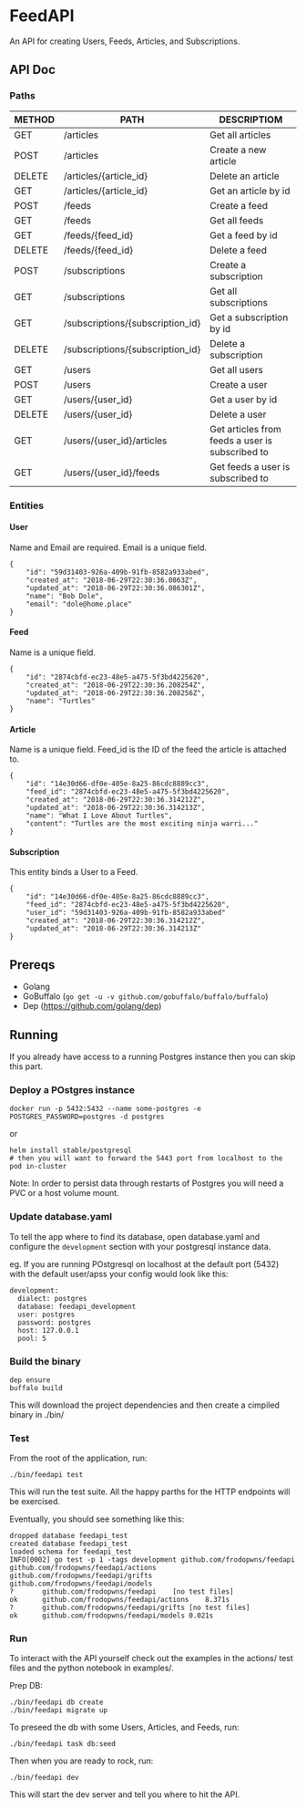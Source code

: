 # FeedAPI

An API for creating Users, Feeds, Articles, and Subscriptions.

## API Doc

### Paths

METHOD | PATH                             |  DESCRIPTIOM
------ | ----                             |  -------
GET    | /articles                        | Get all articles
POST   | /articles                        | Create a new article
DELETE | /articles/{article_id}           | Delete an article
GET    | /articles/{article_id}           | Get an article by id
POST   | /feeds                           | Create a feed
GET    | /feeds                           | Get all feeds
GET    | /feeds/{feed_id}                 | Get a feed by id
DELETE | /feeds/{feed_id}                 | Delete a feed
POST   | /subscriptions                   | Create a subscription
GET    | /subscriptions                   | Get all subscriptions
GET    | /subscriptions/{subscription_id} | Get a subscription by id
DELETE | /subscriptions/{subscription_id} | Delete a subscription
GET    | /users                           | Get all users
POST   | /users                           | Create a user
GET    | /users/{user_id}                 | Get a user by id
DELETE | /users/{user_id}                 | Delete a user
GET    | /users/{user_id}/articles        | Get articles from feeds a user is subscribed to
GET    | /users/{user_id}/feeds           | Get feeds a user is subscribed to

### Entities

#### User

Name and Email are required. Email is a unique field.

```
{
	"id": "59d31403-926a-409b-91fb-8582a933abed",
	"created_at": "2018-06-29T22:30:36.0863Z",
	"updated_at": "2018-06-29T22:30:36.086301Z",
	"name": "Bob Dole",
	"email": "dole@home.place"
}
```

#### Feed

Name is a unique field.

```
{
	"id": "2874cbfd-ec23-48e5-a475-5f3bd4225620",
	"created_at": "2018-06-29T22:30:36.208254Z",
	"updated_at": "2018-06-29T22:30:36.208256Z",
	"name": "Turtles"
}
```

#### Article

Name is a unique field. Feed_id is the ID of the feed the article is attached to.

```
{
	"id": "14e30d66-df0e-405e-8a25-86cdc8889cc3",
	"feed_id": "2874cbfd-ec23-48e5-a475-5f3bd4225620",
	"created_at": "2018-06-29T22:30:36.314212Z",
	"updated_at": "2018-06-29T22:30:36.314213Z",
	"name": "What I Love About Turtles",
	"content": "Turtles are the most exciting ninja warri..."
}
```

#### Subscription

This entity binds a User to a Feed.

```
{
	"id": "14e30d66-df0e-405e-8a25-86cdc8889cc3",
	"feed_id": "2874cbfd-ec23-48e5-a475-5f3bd4225620",
	"user_id": "59d31403-926a-409b-91fb-8582a933abed"
	"created_at": "2018-06-29T22:30:36.314212Z",
	"updated_at": "2018-06-29T22:30:36.314213Z"
}
```

## Prereqs

- Golang
- GoBuffalo (`go get -u -v github.com/gobuffalo/buffalo/buffalo`)
- Dep (https://github.com/golang/dep)

## Running

If you already have access to a running Postgres instance then you can skip this part.

### Deploy a POstgres instance

```
docker run -p 5432:5432 --name some-postgres -e POSTGRES_PASSWORD=postgres -d postgres
```

or

```
helm install stable/postgresql
# then you will want to forward the 5443 port from localhost to the pod in-cluster
```

Note: In order to persist data through restarts of Postgres you will need a PVC or a host volume mount.

### Update database.yaml

To tell the app where to find its database, open database.yaml and configure the `development` section with your postgresql instance data.

eg. If you are running POstgresql on localhost at the default port (5432) with the default user/apss your config would look like this:

```
development:
  dialect: postgres
  database: feedapi_development
  user: postgres
  password: postgres
  host: 127.0.0.1
  pool: 5
```

### Build the binary

```
dep ensure
buffalo build
```

This will download the project dependencies and then create a cimpiled binary in ./bin/

### Test

From the root of the application, run:

```
./bin/feedapi test
```

This will run the test suite. All the happy parths for the HTTP endpoints will be exercised.

Eventually, you should see something like this:

```
dropped database feedapi_test
created database feedapi_test
loaded schema for feedapi_test
INFO[0002] go test -p 1 -tags development github.com/frodopwns/feedapi github.com/frodopwns/feedapi/actions github.com/frodopwns/feedapi/grifts github.com/frodopwns/feedapi/models 
?   	github.com/frodopwns/feedapi	[no test files]
ok  	github.com/frodopwns/feedapi/actions	8.371s
?   	github.com/frodopwns/feedapi/grifts	[no test files]
ok  	github.com/frodopwns/feedapi/models	0.021s
```

### Run

To interact with the API yourself check out the examples in the actions/ test files and the python notebook in examples/. 

Prep DB:

```
./bin/feedapi db create
./bin/feedapi migrate up
```

To preseed the db with some Users, Articles, and Feeds, run:

```
./bin/feedapi task db:seed
```

Then when you are ready to rock, run:

```
./bin/feedapi dev
```

This will start the dev server and tell you where to hit the API.
